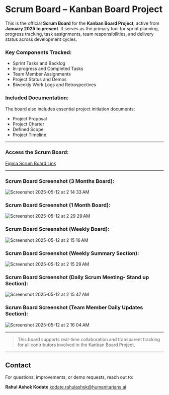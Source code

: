 # Scrum Board – Kanban Board Project

This is the official **Scrum Board** for the **Kanban Board Project**, active from **January 2025 to present**. It serves as the primary tool for sprint planning, progress tracking, task assignments, team responsibilities, and delivery status across development cycles.

### Key Components Tracked:
- Sprint Tasks and Backlog
- In-progress and Completed Tasks
- Team Member Assignments
- Project Status and Demos
- Biweekly Work Logs and Retrospectives

### Included Documentation:
The board also includes essential project initiation documents:
- Project Proposal
- Project Charter
- Defined Scope
- Project Timeline

---
### Access the Scrum Board:
[Figma Scrum Board Link](https://www.figma.com/board/mxMNKcci5hSlNWAdd406BF/OPT-Portal-and-Kanban-Board-Project?node-id=0-1&p=f&t=bwBJbO2SBQwCcgEK-0)

---

### Scrum Board Screenshot (3 Months Board):
![Screenshot 2025-05-12 at 2 14 33 AM](https://github.com/user-attachments/assets/53adb621-3294-4c0f-8762-6999ee6d16b6)

### Scrum Board Screenshot (1 Month Board):
![Screenshot 2025-05-12 at 2 29 29 AM](https://github.com/user-attachments/assets/ba077469-669f-42c1-ac22-4630b0ae8a23)

### Scrum Board Screenshot (Weekly Board):
![Screenshot 2025-05-12 at 2 15 16 AM](https://github.com/user-attachments/assets/ea191d04-8ab0-4bef-a880-83dad507ae69)

### Scrum Board Screenshot (Weekly Summary Section):
![Screenshot 2025-05-12 at 2 15 29 AM](https://github.com/user-attachments/assets/ad64971f-0bd0-47d5-af98-02e8ec0754d0)

### Scrum Board Screenshot (Daily Scrum Meeting- Stand up Section):
![Screenshot 2025-05-12 at 2 15 47 AM](https://github.com/user-attachments/assets/dc213527-4137-4af9-878c-bb63d4accf30)

### Scrum Board Screenshot (Team Member Daily Updates Section):
![Screenshot 2025-05-12 at 2 16 04 AM](https://github.com/user-attachments/assets/b0ec5eeb-ddb5-4869-9c06-c0c5faaa8f0e)

---

> This board supports real-time collaboration and transparent tracking for all contributors involved in the Kanban Board Project.

---
## Contact

For questions, improvements, or demo requests, reach out to:

**Rahul Ashok Kodate**
[kodate.rahulashok@humanitarians.ai](mailto:kodate.rahulashok@humanitarians.ai)

